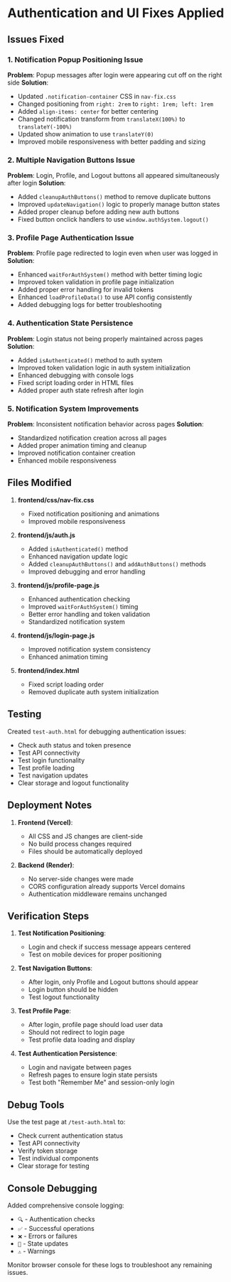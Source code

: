 # Authentication and UI Fixes Applied

## Issues Fixed

### 1. Notification Popup Positioning Issue
**Problem**: Popup messages after login were appearing cut off on the right side
**Solution**: 
- Updated `.notification-container` CSS in `nav-fix.css`
- Changed positioning from `right: 2rem` to `right: 1rem; left: 1rem`
- Added `align-items: center` for better centering
- Changed notification transform from `translateX(100%)` to `translateY(-100%)`
- Updated show animation to use `translateY(0)`
- Improved mobile responsiveness with better padding and sizing

### 2. Multiple Navigation Buttons Issue
**Problem**: Login, Profile, and Logout buttons all appeared simultaneously after login
**Solution**:
- Added `cleanupAuthButtons()` method to remove duplicate buttons
- Improved `updateNavigation()` logic to properly manage button states
- Added proper cleanup before adding new auth buttons
- Fixed button onclick handlers to use `window.authSystem.logout()`

### 3. Profile Page Authentication Issue
**Problem**: Profile page redirected to login even when user was logged in
**Solution**:
- Enhanced `waitForAuthSystem()` method with better timing logic
- Improved token validation in profile page initialization
- Added proper error handling for invalid tokens
- Enhanced `loadProfileData()` to use API config consistently
- Added debugging logs for better troubleshooting

### 4. Authentication State Persistence
**Problem**: Login status not being properly maintained across pages
**Solution**:
- Added `isAuthenticated()` method to auth system
- Improved token validation logic in auth system initialization
- Enhanced debugging with console logs
- Fixed script loading order in HTML files
- Added proper auth state refresh after login

### 5. Notification System Improvements
**Problem**: Inconsistent notification behavior across pages
**Solution**:
- Standardized notification creation across all pages
- Added proper animation timing and cleanup
- Improved notification container creation
- Enhanced mobile responsiveness

## Files Modified

1. **frontend/css/nav-fix.css**
   - Fixed notification positioning and animations
   - Improved mobile responsiveness

2. **frontend/js/auth.js**
   - Added `isAuthenticated()` method
   - Enhanced navigation update logic
   - Added `cleanupAuthButtons()` and `addAuthButtons()` methods
   - Improved debugging and error handling

3. **frontend/js/profile-page.js**
   - Enhanced authentication checking
   - Improved `waitForAuthSystem()` timing
   - Better error handling and token validation
   - Standardized notification system

4. **frontend/js/login-page.js**
   - Improved notification system consistency
   - Enhanced animation timing

5. **frontend/index.html**
   - Fixed script loading order
   - Removed duplicate auth system initialization

## Testing

Created `test-auth.html` for debugging authentication issues:
- Check auth status and token presence
- Test API connectivity
- Test login functionality
- Test profile loading
- Test navigation updates
- Clear storage and logout functionality

## Deployment Notes

1. **Frontend (Vercel)**:
   - All CSS and JS changes are client-side
   - No build process changes required
   - Files should be automatically deployed

2. **Backend (Render)**:
   - No server-side changes were made
   - CORS configuration already supports Vercel domains
   - Authentication middleware remains unchanged

## Verification Steps

1. **Test Notification Positioning**:
   - Login and check if success message appears centered
   - Test on mobile devices for proper positioning

2. **Test Navigation Buttons**:
   - After login, only Profile and Logout buttons should appear
   - Login button should be hidden
   - Test logout functionality

3. **Test Profile Page**:
   - After login, profile page should load user data
   - Should not redirect to login page
   - Test profile data loading and display

4. **Test Authentication Persistence**:
   - Login and navigate between pages
   - Refresh pages to ensure login state persists
   - Test both "Remember Me" and session-only login

## Debug Tools

Use the test page at `/test-auth.html` to:
- Check current authentication status
- Test API connectivity
- Verify token storage
- Test individual components
- Clear storage for testing

## Console Debugging

Added comprehensive console logging:
- `🔍` - Authentication checks
- `✅` - Successful operations
- `❌` - Errors or failures
- `🔄` - State updates
- `⚠️` - Warnings

Monitor browser console for these logs to troubleshoot any remaining issues.